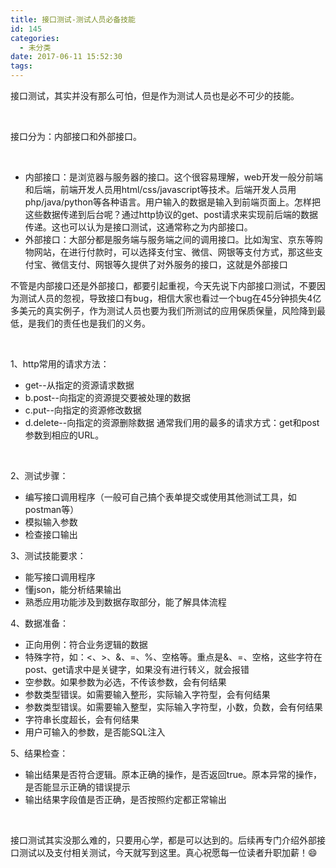 ```yaml
---
title: 接口测试-测试人员必备技能
id: 145
categories:
  - 未分类
date: 2017-06-11 15:52:30
tags:
---
```


接口测试，其实并没有那么可怕，但是作为测试人员也是必不可少的技能。

&nbsp;

接口分为：内部接口和外部接口。

&nbsp;

*   内部接口：是浏览器与服务器的接口。这个很容易理解，web开发一般分前端和后端，前端开发人员用html/css/javascript等技术。后端开发人员用php/java/python等各种语言。用户输入的数据是输入到前端页面上。怎样把这些数据传递到后台呢？通过http协议的get、post请求来实现前后端的数据传递。这也可以认为是接口测试，这通常称之为内部接口。
*   外部接口：大部分都是服务端与服务端之间的调用接口。比如淘宝、京东等购物网站，在进行付款时，可以选择支付宝、微信、网银等支付方式，那这些支付宝、微信支付、网银等久提供了对外服务的接口，这就是外部接口
&nbsp;

不管是内部接口还是外部接口，都要引起重视，今天先说下内部接口测试，不要因为测试人员的忽视，导致接口有bug，相信大家也看过一个bug在45分钟损失4亿多美元的真实例子，作为测试人员也要为我们所测试的应用保质保量，风险降到最低，是我们的责任也是我们的义务。

&nbsp;

1、http常用的请求方法：

*   get--从指定的资源请求数据
*   b.post--向指定的资源提交要被处理的数据
*   c.put--向指定的资源修改数据
*   d.delete--向指定的资源删除数据
通常我们用的最多的请求方式：get和post参数到相应的URL。

&nbsp;

2、测试步骤：

*   编写接口调用程序（一般可自己搞个表单提交或使用其他测试工具，如postman等）
*   模拟输入参数
*   检查接口输出
&nbsp;

3、测试技能要求：

*   能写接口调用程序
*   懂json，能分析结果输出
*   熟悉应用功能涉及到数据存取部分，能了解具体流程
&nbsp;

4、数据准备：

*   正向用例：符合业务逻辑的数据
*   特殊字符，如：&lt;、&gt;、&amp;、=、%、空格等。重点是&amp;、=、空格，这些字符在post、get请求中是关键字，如果没有进行转义，就会报错
*   空参数。如果参数为必选，不传该参数，会有何结果
*   参数类型错误。如需要输入整形，实际输入字符型，会有何结果
*   参数类型错误。如需要输入整型，实际输入字符型，小数，负数，会有何结果
*   字符串长度超长，会有何结果
*   用户可输入的参数，是否能SQL注入
&nbsp;

5、结果检查：

*   输出结果是否符合逻辑。原本正确的操作，是否返回true。原本异常的操作，是否能显示正确的错误提示
*   输出结果字段值是否正确，是否按照约定都正常输出

&nbsp;
&nbsp;

接口测试其实没那么难的，只要用心学，都是可以达到的。后续再专门介绍外部接口测试以及支付相关测试，今天就写到这里。真心祝愿每一位读者升职加薪！😄